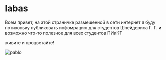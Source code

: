 # labas
Всем привет, на этой страничке размещенной в сети интернет я буду потихоньку публиковать инфомрацию для студентов Шнейдериса Г. Г. и возможно что-то полезное для всех студентов ПИиКТ

живите и процветайте!

![pablo](images/narcos_OK.gif)

